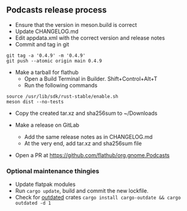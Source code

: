 ## Podcasts release process

- Ensure that the version in meson.build is correct
- Update CHANGELOG.md
- Edit appdata.xml with the correct version and release notes
- Commit and tag in git

```
git tag -a '0.4.9' -m '0.4.9'
git push --atomic origin main 0.4.9
```

- Make a tarball for flathub
  - Open a Build Terminal in Builder. Shift+Control+Alt+T
  - Run the following commands
```
source /usr/lib/sdk/rust-stable/enable.sh
meson dist --no-tests
```
  - Copy the created tar.xz and sha256sum to ~/Downloads

- Make a release on GitLab
  - Add the same release notes as in CHANGELOG.md
  - At the very end, add tar.xz and sha256sum file 
- Open a PR at https://github.com/flathub/org.gnome.Podcasts



### Optional maintenance thingies

- Update flatpak modules
- Run `cargo update`, build and commit the new lockfile.
- Check for [outdated](https://github.com/kbknapp/cargo-outdated) crates `cargo install cargo-outdate && cargo outdated -d 1`

